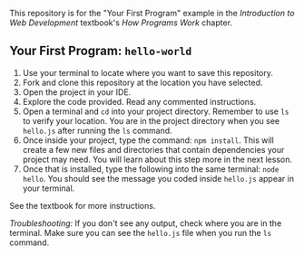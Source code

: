 
This repository is for the "Your First Program" example in the _Introduction to Web Development_ textbook's _How Programs Work_ chapter.  
## Your First Program: `hello-world`

1. Use your terminal to locate where you want to save this repository.
1. Fork and clone this repository at the location you have selected.
1. Open the project in your IDE.  
1. Explore the code provided.  Read any commented instructions.
1. Open a terminal and `cd` into your project directory.  Remember to use `ls` to verify your location.  You are in the project directory when you see `hello.js` after running the `ls` command.
1. Once inside your project, type the command: `npm install`.  This will create a few new files and directories that contain dependencies your project may need. You will learn about this step more in the next lesson.
1. Once that is installed, type the following into the same terminal: `node hello`.  You should see the message you coded inside `hello.js` appear in your terminal.

See the textbook for more instructions.


_Troubleshooting:_ If you don't see any output, check where you are in the terminal.  Make sure you can see the `hello.js` file when you run the `ls` command.
